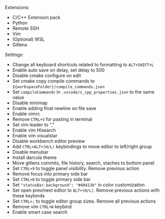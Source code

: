 Extensions:
* C/C++ Extension pack
* Python
* Remote SSH
* Vim
* (Optional) WSL
* Gitlens

Settings:
* Change all keyboard shortcuts related to formatting to `ALT+SHIFT+L`
* Enable auto save on delay, set delay to 500
* Disable cmake configure on edit
* Set cmake copy compile commands to `${workspaceFolder}/compile_commands.json`
* Set `compileCommands` in `.vscode/c_cpp_properties.json` to the same value
* Disable minimap
* Enable adding final newline on file save
* Enable vimrc
* Remove `CTRL+V` for pasting in terminal
* Set vim leader to ","
* Enable vim Hlsearch
* Enable vim visualstar
* Disable workbench editor preview
* Add `CTRL+ALT+(H/L)` keybindings to move editor to left/right group
* Disable menubar
* Install darcula theme
* Move gitlens commits, file history, search, staches to bottom panel
* Set `CTRL+9` to toggle panel visibility. Remove previous action
* Remove focus into primary side bar
* Set `CTRL+0` to toggle primary side bar
* Set `"statusBar.background": "#40413b"` in color customization
* Set open prev/next editor to `ALT+(H/L)`. Remove previous actions with these keybinds
* Set `CTRL+;` to toggle editor group sizes. Remove all previous actions
* Remove vim `CTRL+W` keybind
* Enable smart case search

